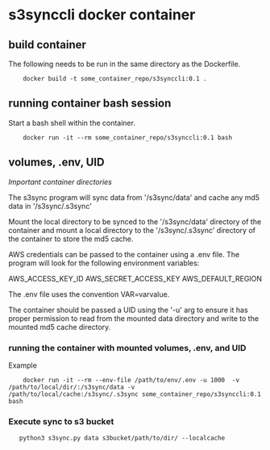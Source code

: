 # s3synccli docker container

## build container

The following needs to be run in the same directory as the Dockerfile.

```
    docker build -t some_container_repo/s3synccli:0.1 .
```

## running container bash session

Start a bash shell within the container.

```
    docker run -it --rm some_container_repo/s3synccli:0.1 bash
```

## volumes, .env, UID

*Important container directories*

The s3sync program will sync data from '/s3sync/data' and cache any md5 data
in '/s3sync/.s3sync'

Mount the local directory to be synced to the '/s3sync/data' directory of the
container and mount a local directory to the '/s3sync/.s3sync' directory of the 
container to store the md5 cache.

AWS credentials can be passed to the container using a .env file.  The 
program will look for the following environment variables:

AWS_ACCESS_KEY_ID
AWS_SECRET_ACCESS_KEY
AWS_DEFAULT_REGION

The .env file uses the convention VAR=varvalue.

The container should be passed a UID using the '-u' arg to ensure it has proper
permission to read from the mounted data directory and write to the mounted 
md5 cache directory.

### running the container with mounted volumes, .env, and UID

Example

```
    docker run -it --rm --env-file /path/to/env/.env -u 1000  -v /path/to/local/dir/:/s3sync/data -v /path/to/local/cache:/s3sync/.s3sync some_container_repo/s3synccli:0.1 bash
```

### Execute sync to s3 bucket

```
   python3 s3sync.py data s3bucket/path/to/dir/ --localcache 
```
